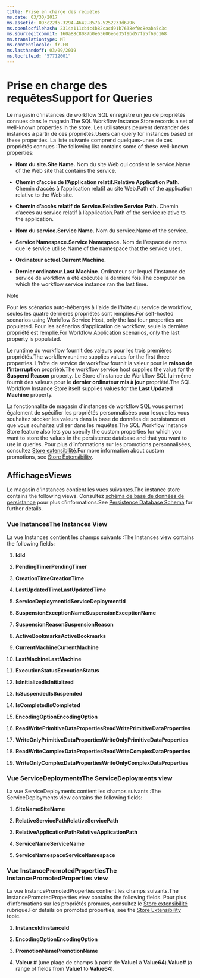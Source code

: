 ```yaml
---
title: Prise en charge des requêtes
ms.date: 03/30/2017
ms.assetid: 093c22f5-3294-4642-857a-5252233d6796
ms.openlocfilehash: 2314a111cb4c4b82cacd91b7638ef0c8eaba5c3c
ms.sourcegitcommit: 160a88c8087b0e63606e6e35f9bd57fa5f69c168
ms.translationtype: MT
ms.contentlocale: fr-FR
ms.lasthandoff: 03/09/2019
ms.locfileid: "57712001"
---
```

# <a name="support-for-queries"></a><span data-ttu-id="c7cbe-102">Prise en charge des requêtes</span><span class="sxs-lookup"><span data-stu-id="c7cbe-102">Support for Queries</span></span>
<span data-ttu-id="c7cbe-103">Le magasin d'instances de workflow SQL enregistre un jeu de propriétés connues dans le magasin.</span><span class="sxs-lookup"><span data-stu-id="c7cbe-103">The SQL Workflow Instance Store records a set of well-known properties in the store.</span></span> <span data-ttu-id="c7cbe-104">Les utilisateurs peuvent demander des instances à partir de ces propriétés.</span><span class="sxs-lookup"><span data-stu-id="c7cbe-104">Users can query for instances based on these properties.</span></span> <span data-ttu-id="c7cbe-105">La liste suivante comprend quelques-unes de ces propriétés connues :</span><span class="sxs-lookup"><span data-stu-id="c7cbe-105">The following list contains some of these well-known properties:</span></span>  
  
-   <span data-ttu-id="c7cbe-106">**Nom du site.**</span><span class="sxs-lookup"><span data-stu-id="c7cbe-106">**Site Name.**</span></span> <span data-ttu-id="c7cbe-107">Nom du site Web qui contient le service.</span><span class="sxs-lookup"><span data-stu-id="c7cbe-107">Name of the Web site that contains the service.</span></span>  
  
-   <span data-ttu-id="c7cbe-108">**Chemin d’accès de l’Application relatif.**</span><span class="sxs-lookup"><span data-stu-id="c7cbe-108">**Relative Application Path.**</span></span> <span data-ttu-id="c7cbe-109">Chemin d’accès à l’application relatif au site Web.</span><span class="sxs-lookup"><span data-stu-id="c7cbe-109">Path of the application relative to the Web site.</span></span>  
  
-   <span data-ttu-id="c7cbe-110">**Chemin d’accès relatif de Service.**</span><span class="sxs-lookup"><span data-stu-id="c7cbe-110">**Relative Service Path.**</span></span> <span data-ttu-id="c7cbe-111">Chemin d’accès au service relatif à l’application.</span><span class="sxs-lookup"><span data-stu-id="c7cbe-111">Path of the service relative to the application.</span></span>  
  
-   <span data-ttu-id="c7cbe-112">**Nom du service.**</span><span class="sxs-lookup"><span data-stu-id="c7cbe-112">**Service Name.**</span></span> <span data-ttu-id="c7cbe-113">Nom du service.</span><span class="sxs-lookup"><span data-stu-id="c7cbe-113">Name of the service.</span></span>  
  
-   <span data-ttu-id="c7cbe-114">**Service Namespace.**</span><span class="sxs-lookup"><span data-stu-id="c7cbe-114">**Service Namespace.**</span></span> <span data-ttu-id="c7cbe-115">Nom de l'espace de noms que le service utilise.</span><span class="sxs-lookup"><span data-stu-id="c7cbe-115">Name of the namespace that the service uses.</span></span>  
  
-   <span data-ttu-id="c7cbe-116">**Ordinateur actuel.**</span><span class="sxs-lookup"><span data-stu-id="c7cbe-116">**Current Machine.**</span></span>  
  
-   <span data-ttu-id="c7cbe-117">**Dernier ordinateur**.</span><span class="sxs-lookup"><span data-stu-id="c7cbe-117">**Last Machine**.</span></span> <span data-ttu-id="c7cbe-118">Ordinateur sur lequel l'instance de service de workflow a été exécutée la dernière fois.</span><span class="sxs-lookup"><span data-stu-id="c7cbe-118">The computer on which the workflow service instance ran the last time.</span></span>  
  
> [!NOTE]
>  <span data-ttu-id="c7cbe-119">Pour les scénarios auto-hébergés à l'aide de l'hôte du service de workflow, seules les quatre dernières propriétés sont remplies.</span><span class="sxs-lookup"><span data-stu-id="c7cbe-119">For self-hosted scenarios using Workflow Service Host, only the last four properties are populated.</span></span> <span data-ttu-id="c7cbe-120">Pour les scénarios d'application de workflow, seule la dernière propriété est remplie.</span><span class="sxs-lookup"><span data-stu-id="c7cbe-120">For Workflow Application scenarios, only the last property is populated.</span></span>  
  
 <span data-ttu-id="c7cbe-121">Le runtime du workflow fournit des valeurs pour les trois premières propriétés.</span><span class="sxs-lookup"><span data-stu-id="c7cbe-121">The workflow runtime supplies values for the first three properties.</span></span> <span data-ttu-id="c7cbe-122">L’hôte de service de workflow fournit la valeur pour le **raison de l’interruption** propriété.</span><span class="sxs-lookup"><span data-stu-id="c7cbe-122">The workflow service host supplies the value for the **Suspend Reason** property.</span></span> <span data-ttu-id="c7cbe-123">Le Store d’Instance de Workflow SQL lui-même fournit des valeurs pour le **dernier ordinateur mis à jour** propriété.</span><span class="sxs-lookup"><span data-stu-id="c7cbe-123">The SQL Workflow Instance Store itself supplies values for the **Last Updated Machine** property.</span></span>  
  
 <span data-ttu-id="c7cbe-124">La fonctionnalité de magasin d'instances de workflow SQL vous permet également de spécifier les propriétés personnalisées pour lesquelles vous souhaitez stocker les valeurs dans la base de données de persistance et que vous souhaitez utiliser dans les requêtes.</span><span class="sxs-lookup"><span data-stu-id="c7cbe-124">The SQL Workflow Instance Store feature also lets you specify the custom properties for which you want to store the values in the persistence database and that you want to use in queries.</span></span> <span data-ttu-id="c7cbe-125">Pour plus d’informations sur les promotions personnalisées, consultez [Store extensibilité](store-extensibility.md).</span><span class="sxs-lookup"><span data-stu-id="c7cbe-125">For more information about custom promotions, see [Store Extensibility](store-extensibility.md).</span></span>  
  
## <a name="views"></a><span data-ttu-id="c7cbe-126">Affichages</span><span class="sxs-lookup"><span data-stu-id="c7cbe-126">Views</span></span>  
 <span data-ttu-id="c7cbe-127">Le magasin d'instances contient les vues suivantes.</span><span class="sxs-lookup"><span data-stu-id="c7cbe-127">The instance store contains the following views.</span></span> <span data-ttu-id="c7cbe-128">Consultez [schéma de base de données de persistance](persistence-database-schema.md) pour plus d’informations.</span><span class="sxs-lookup"><span data-stu-id="c7cbe-128">See [Persistence Database Schema](persistence-database-schema.md) for further details.</span></span>  
  
### <a name="the-instances-view"></a><span data-ttu-id="c7cbe-129">Vue Instances</span><span class="sxs-lookup"><span data-stu-id="c7cbe-129">The Instances View</span></span>  
 <span data-ttu-id="c7cbe-130">La vue Instances contient les champs suivants :</span><span class="sxs-lookup"><span data-stu-id="c7cbe-130">The Instances view contains the following fields:</span></span>  
  
1.  <span data-ttu-id="c7cbe-131">**Id**</span><span class="sxs-lookup"><span data-stu-id="c7cbe-131">**Id**</span></span>  
  
2.  <span data-ttu-id="c7cbe-132">**PendingTimer**</span><span class="sxs-lookup"><span data-stu-id="c7cbe-132">**PendingTimer**</span></span>  
  
3.  <span data-ttu-id="c7cbe-133">**CreationTime**</span><span class="sxs-lookup"><span data-stu-id="c7cbe-133">**CreationTime**</span></span>  
  
4.  <span data-ttu-id="c7cbe-134">**LastUpdatedTime**</span><span class="sxs-lookup"><span data-stu-id="c7cbe-134">**LastUpdatedTime**</span></span>  
  
5.  <span data-ttu-id="c7cbe-135">**ServiceDeploymentId**</span><span class="sxs-lookup"><span data-stu-id="c7cbe-135">**ServiceDeploymentId**</span></span>  
  
6.  <span data-ttu-id="c7cbe-136">**SuspensionExceptionName**</span><span class="sxs-lookup"><span data-stu-id="c7cbe-136">**SuspensionExceptionName**</span></span>  
  
7.  <span data-ttu-id="c7cbe-137">**SuspensionReason**</span><span class="sxs-lookup"><span data-stu-id="c7cbe-137">**SuspensionReason**</span></span>  
  
8.  <span data-ttu-id="c7cbe-138">**ActiveBookmarks**</span><span class="sxs-lookup"><span data-stu-id="c7cbe-138">**ActiveBookmarks**</span></span>  
  
9. <span data-ttu-id="c7cbe-139">**CurrentMachine**</span><span class="sxs-lookup"><span data-stu-id="c7cbe-139">**CurrentMachine**</span></span>  
  
10. <span data-ttu-id="c7cbe-140">**LastMachine**</span><span class="sxs-lookup"><span data-stu-id="c7cbe-140">**LastMachine**</span></span>  
  
11. <span data-ttu-id="c7cbe-141">**ExecutionStatus**</span><span class="sxs-lookup"><span data-stu-id="c7cbe-141">**ExecutionStatus**</span></span>  
  
12. <span data-ttu-id="c7cbe-142">**IsInitialized**</span><span class="sxs-lookup"><span data-stu-id="c7cbe-142">**IsInitialized**</span></span>  
  
13. <span data-ttu-id="c7cbe-143">**IsSuspended**</span><span class="sxs-lookup"><span data-stu-id="c7cbe-143">**IsSuspended**</span></span>  
  
14. <span data-ttu-id="c7cbe-144">**IsCompleted**</span><span class="sxs-lookup"><span data-stu-id="c7cbe-144">**IsCompleted**</span></span>  
  
15. <span data-ttu-id="c7cbe-145">**EncodingOption**</span><span class="sxs-lookup"><span data-stu-id="c7cbe-145">**EncodingOption**</span></span>  
  
16. <span data-ttu-id="c7cbe-146">**ReadWritePrimitiveDataProperties**</span><span class="sxs-lookup"><span data-stu-id="c7cbe-146">**ReadWritePrimitiveDataProperties**</span></span>  
  
17. <span data-ttu-id="c7cbe-147">**WriteOnlyPrimitiveDataProperties**</span><span class="sxs-lookup"><span data-stu-id="c7cbe-147">**WriteOnlyPrimitiveDataProperties**</span></span>  
  
18. <span data-ttu-id="c7cbe-148">**ReadWriteComplexDataProperties**</span><span class="sxs-lookup"><span data-stu-id="c7cbe-148">**ReadWriteComplexDataProperties**</span></span>  
  
19. <span data-ttu-id="c7cbe-149">**WriteOnlyComplexDataProperties**</span><span class="sxs-lookup"><span data-stu-id="c7cbe-149">**WriteOnlyComplexDataProperties**</span></span>  
  
### <a name="the-servicedeployments-view"></a><span data-ttu-id="c7cbe-150">Vue ServiceDeployments</span><span class="sxs-lookup"><span data-stu-id="c7cbe-150">The ServiceDeployments view</span></span>  
 <span data-ttu-id="c7cbe-151">La vue ServiceDeployments contient les champs suivants :</span><span class="sxs-lookup"><span data-stu-id="c7cbe-151">The ServiceDeployments view contains the following fields:</span></span>  
  
1.  <span data-ttu-id="c7cbe-152">**SiteName**</span><span class="sxs-lookup"><span data-stu-id="c7cbe-152">**SiteName**</span></span>  
  
2.  <span data-ttu-id="c7cbe-153">**RelativeServicePath**</span><span class="sxs-lookup"><span data-stu-id="c7cbe-153">**RelativeServicePath**</span></span>  
  
3.  <span data-ttu-id="c7cbe-154">**RelativeApplicationPath**</span><span class="sxs-lookup"><span data-stu-id="c7cbe-154">**RelativeApplicationPath**</span></span>  
  
4.  <span data-ttu-id="c7cbe-155">**ServiceName**</span><span class="sxs-lookup"><span data-stu-id="c7cbe-155">**ServiceName**</span></span>  
  
5.  <span data-ttu-id="c7cbe-156">**ServiceNamespace**</span><span class="sxs-lookup"><span data-stu-id="c7cbe-156">**ServiceNamespace**</span></span>  
  
### <a name="the-instancepromotedproperties-view"></a><span data-ttu-id="c7cbe-157">Vue InstancePromotedProperties</span><span class="sxs-lookup"><span data-stu-id="c7cbe-157">The InstancePromotedProperties view</span></span>  
 <span data-ttu-id="c7cbe-158">La vue InstancePromotedProperties contient les champs suivants.</span><span class="sxs-lookup"><span data-stu-id="c7cbe-158">The InstancePromotedProperties view contains the following fields.</span></span> <span data-ttu-id="c7cbe-159">Pour plus d’informations sur les propriétés promues, consultez le [Store extensibilité](store-extensibility.md) rubrique.</span><span class="sxs-lookup"><span data-stu-id="c7cbe-159">For details on promoted properties, see the [Store Extensibility](store-extensibility.md) topic.</span></span>  
  
1.  <span data-ttu-id="c7cbe-160">**InstanceId**</span><span class="sxs-lookup"><span data-stu-id="c7cbe-160">**InstanceId**</span></span>  
  
2.  <span data-ttu-id="c7cbe-161">**EncodingOption**</span><span class="sxs-lookup"><span data-stu-id="c7cbe-161">**EncodingOption**</span></span>  
  
3.  <span data-ttu-id="c7cbe-162">**PromotionName**</span><span class="sxs-lookup"><span data-stu-id="c7cbe-162">**PromotionName**</span></span>  
  
4.  <span data-ttu-id="c7cbe-163">**Valeur #** (une plage de champs à partir de **Value1** à **Value64**).</span><span class="sxs-lookup"><span data-stu-id="c7cbe-163">**Value#** (a range of fields from **Value1** to **Value64**).</span></span>
